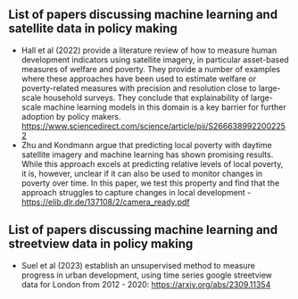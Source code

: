 <!-- 

There is a substantial body of academic work estimating more subtle changes in socio-economic indicators – e.g. economic growth, quality of the built environment, and wider wellbeing indicators. 

There seem to be broadly three technical approaches, applied across different domains of public policy:

	• Studies extracting some set of features from images using a pretrained model, and then fitting a ML model on these pretrained features and some outcome of interest- this method seems most prominent at the moment – E.g. Suel (2021) pretains using vgg16 CNN.
	• Studies training a model on the “raw” satellite imagery – very high computational costs but has produced some stunning results, Khachiyan et. al. (2022) train a neural net on multispectral Landsat data to predict economic growth with good results. Khachiyan also used this to understand local impacts of fracking on mean income, at a very high spatial resolution. I can see how this type of approach could work on programmes/interventions relevant to DLUHC policy objectives – see his working paper here:  https://drive.google.com/file/d/1-7wQZdrQLZxfKXm44jH0qr4zhbY7x6GA/view
Work to establish generalisable frameworks for machine learning with satellite imagery – this potentially avoids a lot of the costly pre-processing and training of model weights. The recent seminal work here is from Rolf et.al. (2021)
-->

## List of papers discussing machine learning and satellite data in policy making

- Hall et al (2022) provide a literature review of how to measure human development indicators using satellite imagery, in particular asset-based measures of welfare and poverty. They provide a number of examples where these approaches have been used to estimate welfare or poverty-related measures with precision and resolution close to large-scale household surveys. They conclude that explainability of large-scale machine learning models in this domain is a key barrier for further adoption by policy makers.  https://www.sciencedirect.com/science/article/pii/S2666389922002252
- Zhu and Kondmann argue that predicting local poverty with daytime satellite imagery and machine learning has shown promising results. While this approach excels at predicting relative levels of local poverty, it is, however, unclear if it can also be used to monitor changes in poverty over time. In this paper, we test this property and find that the approach struggles to capture changes in local development - https://elib.dlr.de/137108/2/camera_ready.pdf


## List of papers discussing machine learning and streetview data in policy making

- Suel et al (2023) establish an unsupervised method to measure progress in urban development, using time series google streetview data for London from 2012 - 2020: https://arxiv.org/abs/2309.11354 





<!-- 

## Streetview

Charitidis, P., Moschos, S., Pipertzis, A., Theologou, I. J., Michailidis, M., Doropoulos, S., ... & Vologiannidis, S. (2022). StreetScouting: A Deep Learning Platform for Automatic Detection and Geotagging of Urban Features from Street-Level Images. Applied Sciences, 13(1), 266.

## Satellite images
 
Khachiyan, Arman, Anthony Thomas, Huye Zhou, Gordon Hanson, Alex Cloninger, Tajana Rosing, and Amit K. Khandelwal. 2022. "Using Neural Networks to Predict Microspatial Economic Growth." American Economic Review: Insights, 4 (4): 491-506.
 
Rolf, E., J. Proctor, T. Carleton, I. Bolliger, V. Shankar, M. Ishihara, B. Recht, and S. Hsiang (2021). A generalizable and accessible approach to machine learning with global satellite imagery. Nature Communications.
 
Stevenson, M., Mues, C., & Bravo, C. (2022). Deep residential representations: Using unsupervised learning to unlock elevation data for geo-demographic prediction. ISPRS Journal of Photogrammetry and Remote Sensing, 187, 378-392.
 
Suel, E., Bhatt, S., Brauer, M., Flaxman, S., & Ezzati, M. (2021). Multimodal deep learning from satellite and street-level imagery for measuring income, overcrowding, and environmental deprivation in urban areas. Remote Sensing of Environment, 257, 112339.

Hamid Sarmadi∗, Thorsteinn R¨ognvaldsson∗,Nils Roger Carlsson∗, Mattias Ohlsson∗‡, Ibrahim Wahab†, Ola Hall† (2023). Towards Explaining Satellite Based Poverty
Predictions with Convolutional Neural Networks. https://arxiv.org/pdf/2312.00416.pdf

Xie, M., Jean, N., Burke, M., Lobell, D. and Ermon, S., 2016, March. Transfer learning from deep features for remote sensing and poverty mapping. In Proceedings of the AAAI conference on artificial intelligence (Vol. 30, No. 1). https://ojs.aaai.org/index.php/AAAI/article/view/9906/9765

Y. Tan, P. Wu, G. Zhou, Y. Li and B. Bai, "Combining Residual Neural Networks and Feature Pyramid Networks to Estimate Poverty Using Multisource Remote Sensing Data," in IEEE Journal of Selected Topics in Applied Earth Observations and Remote Sensing, vol. 13, pp. 553-565, 2020, doi: 10.1109/JSTARS.2020.2968468. https://ieeexplore.ieee.org/document/8970370

Liu, Haoyu, Xianwen He, Yanbing Bai, Xing Liu, Yilin Wu, Yanyun Zhao, and Hanfang Yang. 2021. "Nightlight as a Proxy of Economic Indicators: Fine-Grained GDP Inference around Chinese Mainland via Attention-Augmented CNN from Daytime Satellite Imagery" Remote Sensing 13, no. 11: 2067. https://doi.org/10.3390/rs13112067 

Chi G, Fang H, Chatterjee S, Blumenstock JE. Microestimates of wealth for all low- and middle-income countries. Proc Natl Acad Sci U S A. 2022 Jan 18;119(3):e2113658119. doi: 10.1073/pnas.2113658119. PMID: 35017299; PMCID: PMC8784134. https://www.ncbi.nlm.nih.gov/pmc/articles/PMC8784134/


## Literature reviews

Ola Hall, Mattias Ohlsson, Thorsteinn Rögnvaldsson (2022), A review of explainable AI in the satellite data, deep machine learning, and human poverty domain,
Patterns. https://www.sciencedirect.com/science/article/pii/S2666389922002252



-->
